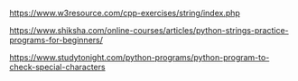 https://www.w3resource.com/cpp-exercises/string/index.php

https://www.shiksha.com/online-courses/articles/python-strings-practice-programs-for-beginners/

https://www.studytonight.com/python-programs/python-program-to-check-special-characters


